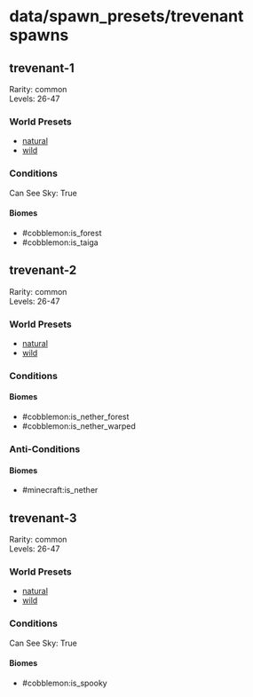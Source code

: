 # data/spawn_presets/trevenant spawns  
  
## trevenant-1  
Rarity: common  
Levels: 26-47  
  
### World Presets  
* [natural](/data/spawn_data/natural.md)  
* [wild](/data/spawn_data/wild.md)  
  
### Conditions  
Can See Sky: True  
  
#### Biomes  
  * #cobblemon:is_forest
  * #cobblemon:is_taiga
  
  
## trevenant-2  
Rarity: common  
Levels: 26-47  
  
### World Presets  
* [natural](/data/spawn_data/natural.md)  
* [wild](/data/spawn_data/wild.md)  
  
### Conditions  
  
#### Biomes  
  * #cobblemon:is_nether_forest
  * #cobblemon:is_nether_warped
  
  
### Anti-Conditions  
  
#### Biomes  
  * #minecraft:is_nether
  
  
## trevenant-3  
Rarity: common  
Levels: 26-47  
  
### World Presets  
* [natural](/data/spawn_data/natural.md)  
* [wild](/data/spawn_data/wild.md)  
  
### Conditions  
Can See Sky: True  
  
#### Biomes  
  * #cobblemon:is_spooky
  
